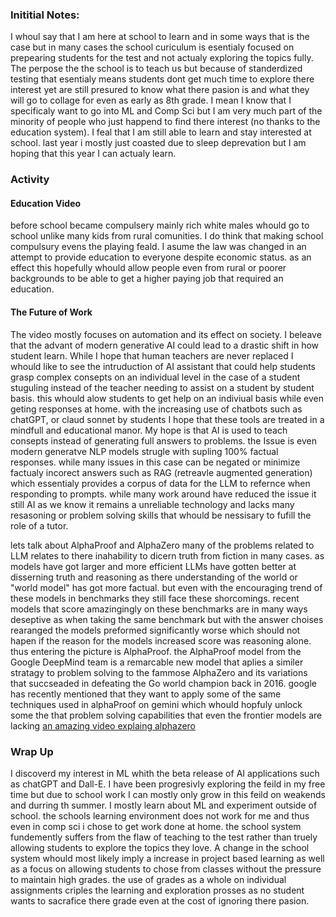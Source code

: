### Inititial Notes:
I whoul say that I am here at school to learn and in some ways that is the case but in many cases the school curiculum is esentialy focused on prepearing students for the test and not actualy exploring the topics fully. The perpose the the school is to teach us but because of standerdized testing that esentialy means students dont get much time to explore there interest yet are still presured to know what there pasion is and what they will go to collage for even as early as 8th grade. I mean I know that I specificaly want to go into ML and Comp Sci but I am very much part of the minority of people who just happend to find there interest (no thanks to the education system). I feal that I am still able to learn and stay interested at school. last year i mostly just coasted due to sleep deprevation but I am hoping that this year I can actualy learn.

### Activity
#### Education Video
before school became compulsery mainly rich white males whould go to school unlike many kids from rural comunities. I do think that making school compulsury evens the playing feald. I asume the law was changed in an attempt to provide education to everyone despite economic status. as an effect this hopefully whould allow people even from rural or poorer backgrounds to be able to get a higher paying job that required an education.

#### The Future of Work
The video mostly focuses on automation and its effect on society. I beleave that the advant of modern generative AI could lead to a drastic shift in how student learn. While I hope that human teachers are never replaced I whould like to see the intruduction of AI assistant that could help students grasp complex consepts on an individual level in the case of a student stuguling instead of the teacher needing to assist on a student by student basis. this whould alow students to get help on an indiviual basis while even geting responses at home. with the increasing use of chatbots such as chatGPT, or claud sonnet by students I hope that these tools are treated in a mindfull and educational manor. My hope is that AI is used to teach consepts instead of generating full answers to problems. the Issue is even modern generatve NLP models strugle with supling 100% factual responses. while many issues in this case can be negated or minimize factualy incorect answers such as RAG (retreavle augmented generation) which essentialy provides a corpus of data for the LLM to refernce when responding to prompts. while many work around have reduced the issue it still AI as we know it remains a unreliable technology and lacks many resasoning or problem solving skills that whould be nessisary to fufill the role of a tutor.

lets talk about AlphaProof and AlphaZero
many of the problems related to LLM relates to there inahability to dicern truth from fiction in many cases. as models have got larger and more efficient LLMs have gotten better at disserning truth and reasoning as there understanding of the world or "world model" has got more factual. but even with the encouraging trend of these models in benchmarks they still face these shorcomings. recent models that score amazingingly on these benchmarks are in many ways deseptive as when taking the same benchmark but with the answer choises rearanged the models preformed significantly worse which should not hapen if the reason for the models increased score was reasoning alone.
thus entering the picture is AlphaProof. the AlphaProof model from the Google DeepMind team is a remarcable new model that aplies a similer stratagy to problem solving to the fammose AlphaZero  and its variations that succseaded in defeating the Go world champion back in 2016. google has recently mentioned that they want to apply some of the same techniques used in alphaProof on gemini which whould hopfuly unlock some the that problem solving capabilities that even the frontier models are lacking
[an amazing video explaing alphazero](https://www.youtube.com/watch?v=MgowR4pq3e8)

### Wrap Up
I discoverd my interest in ML whith the beta release of AI applications such as chatGPT and Dall-E. I have been progresivly exploring the feild in my free time but due to school work I can mostly only grow in this feild on weakends and durring th summer. I mostly learn about ML and experiment outside of school. the schools learning environment does not work for me and thus even in comp sci i chose to get work done at home. the school system fundemently suffers from the flaw of teaching to the test rather than truely allowing students to explore the topics they love. A change in the school system whould most likely imply a increase in project based learning as well as a focus on allowing students to chose from classes without the pressure to maintain high grades. the use of grades as a whole on individual assignments criples the learning and exploration prosses as no student wants to sacrafice there grade even at the cost of ignoring there pasion.
